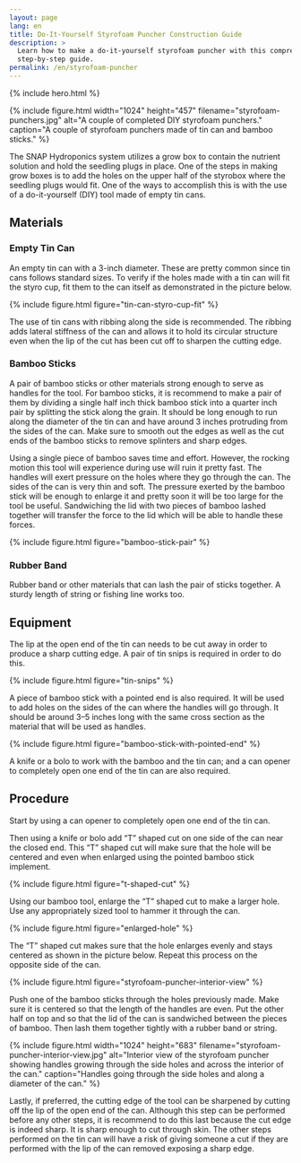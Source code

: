```yaml
---
layout: page
lang: en
title: Do-It-Yourself Styrofoam Puncher Construction Guide
description: >
  Learn how to make a do-it-yourself styrofoam puncher with this comprehensive
  step-by-step guide.
permalink: /en/styrofoam-puncher
---
```


{% include hero.html %}

{% include figure.html width="1024" height="457"
    filename="styrofoam-punchers.jpg"
    alt="A couple of completed DIY styrofoam punchers."
    caption="A couple of styrofoam punchers made of tin can and bamboo sticks." %}

The SNAP Hydroponics system utilizes a grow box to contain the nutrient
solution and hold the seedling plugs in place. One of the steps in making
grow boxes is to add the holes on the upper half of the styrobox where the
seedling plugs would fit. One of the ways to accomplish this is with the use
of a do-it-yourself (DIY) tool made of empty tin cans.

## Materials


### Empty Tin Can

An empty tin can with a 3-inch diameter. These are pretty common since tin cans
follows standard sizes. To verify if the holes made with a tin can will fit
the styro cup, fit them to the can itself as demonstrated in the picture below.

{% include figure.html figure="tin-can-styro-cup-fit" %}

The use of tin cans with ribbing along the side is recommended. The ribbing
adds lateral stiffness of the can and allows it to hold its circular structure
even when the lip of the cut has been cut off to sharpen the cutting edge.


### Bamboo Sticks

A pair of bamboo sticks or other materials strong enough to serve as handles
for the tool. For bamboo sticks, it is recommend to make a pair of them by
dividing a single half inch thick bamboo stick into a quarter inch pair by
splitting the stick along the grain. It should be long enough to run along
the diameter of the tin can and have around 3 inches protruding from the sides
of the can. Make sure to smooth out the edges as well as the cut ends of the
bamboo sticks to remove splinters and sharp edges.

Using a single piece of bamboo saves time and effort. However, the rocking
motion this tool will experience during use will ruin it pretty fast. The handles
will exert pressure on the holes where they go through the can. The sides of the
can is very thin and soft. The pressure exerted by the bamboo stick will be enough
to enlarge it and pretty soon it will be too large for the tool be useful.
Sandwiching the lid with two pieces of bamboo lashed together will transfer the 
force to the lid which will be able to handle these forces.

 
{% include figure.html figure="bamboo-stick-pair" %}

### Rubber Band

Rubber band or other materials that can lash the pair of sticks together. A
sturdy length of string or fishing line works too.

## Equipment

The lip at the open end of the tin can needs to be cut away in order to produce
a sharp cutting edge. A pair of tin snips is required in order to do this.

{% include figure.html figure="tin-snips" %}

A piece of bamboo stick with a pointed end is also required. It will be used to
add holes on the sides of the can where the handles will go through. It should
be around 3–5 inches long with the same cross section as the material that will
be used as handles.

{% include figure.html figure="bamboo-stick-with-pointed-end" %}

A knife or a bolo to work with the bamboo and the tin can; and a can opener to
completely open one end of the tin can are also required.

## Procedure

Start by using a can opener to completely open one end of the tin can.

Then using a knife or bolo add “T” shaped cut on one side of the can near the
closed end. This “T” shaped cut will make sure that the hole will be centered
and even when enlarged using the pointed bamboo stick implement.

{% include figure.html figure="t-shaped-cut" %}

Using our bamboo tool, enlarge the “T” shaped cut to make a larger hole. Use any
appropriately sized tool to hammer it through the can.

{% include figure.html figure="enlarged-hole" %}

The “T” shaped cut makes sure that the hole enlarges evenly and stays centered
as shown in the picture below. Repeat this process on the opposite side of the
can.

{% include figure.html figure="styrofoam-puncher-interior-view" %}

Push one of the bamboo sticks through the holes previously made. Make sure it is
centered so that the length of the handles are even. Put the other half on top
and so that the lid of the can is sandwiched between the pieces of bamboo. 
Then lash them together tightly with a rubber band or string.

{% include figure.html width="1024" height="683"
    filename="styrofoam-puncher-interior-view.jpg"
    alt="Interior view of the styrofoam puncher showing handles growing through
    the side holes and across the interior of the can."
    caption="Handles going through the side holes and along a diameter of the can." %}

Lastly, if preferred, the cutting edge of the tool can be sharpened by cutting
off the lip of the open end of the can. Although this step can be performed
before any other steps, it is recommend to do this last because the cut edge
is indeed sharp. It is sharp enough to cut through skin. The other steps performed
on the tin can will have a risk of giving someone a cut if they are performed
with the lip of the can removed exposing a sharp edge.





